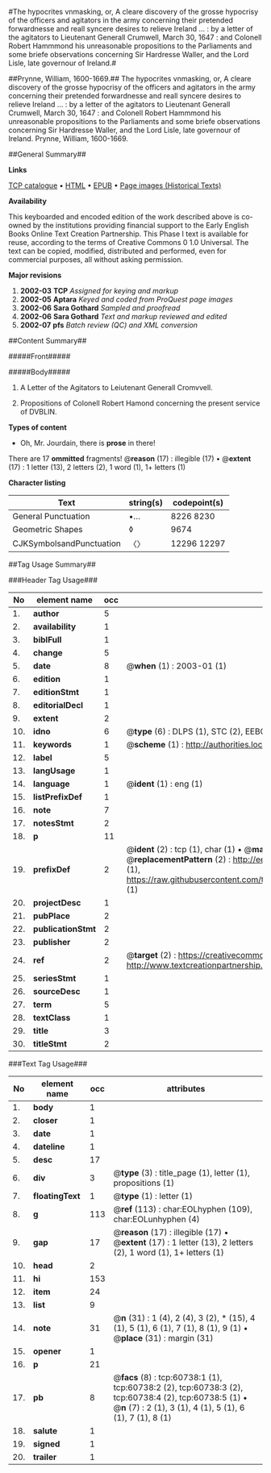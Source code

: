 #The hypocrites vnmasking, or, A cleare discovery of the grosse hypocrisy of the officers and agitators in the army concerning their pretended forwardnesse and reall syncere desires to relieve Ireland ... : by a letter of the agitators to Lieutenant Generall Crumwell, March 30, 1647 : and Colonell Robert Hammmond his unreasonable propositions to the Parliaments and some briefe observations concerning Sir Hardresse Waller, and the Lord Lisle, late governour of Ireland.#

##Prynne, William, 1600-1669.##
The hypocrites vnmasking, or, A cleare discovery of the grosse hypocrisy of the officers and agitators in the army concerning their pretended forwardnesse and reall syncere desires to relieve Ireland ... : by a letter of the agitators to Lieutenant Generall Crumwell, March 30, 1647 : and Colonell Robert Hammmond his unreasonable propositions to the Parliaments and some briefe observations concerning Sir Hardresse Waller, and the Lord Lisle, late governour of Ireland.
Prynne, William, 1600-1669.

##General Summary##

**Links**

[TCP catalogue](http://www.ota.ox.ac.uk/tcp/)  • 
[HTML](http://tei.it.ox.ac.uk/tcp/Texts-HTML/free/A56/A56175.html)  • 
[EPUB](http://tei.it.ox.ac.uk/tcp/Texts-EPUB/free/A56/A56175.epub) • 
[Page images (Historical Texts)](https://data.historicaltexts.jisc.ac.uk/view?pubId=eebo-12380155e&pageId=eebo-12380155e-60738-1)

**Availability**

This keyboarded and encoded edition of the
	       work described above is co-owned by the institutions
	       providing financial support to the Early English Books
	       Online Text Creation Partnership. This Phase I text is
	       available for reuse, according to the terms of Creative
	       Commons 0 1.0 Universal. The text can be copied,
	       modified, distributed and performed, even for
	       commercial purposes, all without asking permission.

**Major revisions**

1. __2002-03__ __TCP__ *Assigned for keying and markup*
1. __2002-05__ __Aptara__ *Keyed and coded from ProQuest page images*
1. __2002-06__ __Sara Gothard__ *Sampled and proofread*
1. __2002-06__ __Sara Gothard__ *Text and markup reviewed and edited*
1. __2002-07__ __pfs__ *Batch review (QC) and XML conversion*

##Content Summary##

#####Front#####

#####Body#####

1. A Letter of the Agitators to
Leiutenant Generall Cromvvell.

1. Propositions of Colonell Robert
Hamond concerning the present
service of DVBLIN.

**Types of content**

  * Oh, Mr. Jourdain, there is **prose** in there!

There are 17 **ommitted** fragments! 
 @__reason__ (17) : illegible (17)  •  @__extent__ (17) : 1 letter (13), 2 letters (2), 1 word (1), 1+ letters (1)

**Character listing**


|Text|string(s)|codepoint(s)|
|---|---|---|
|General Punctuation|•…|8226 8230|
|Geometric Shapes|◊|9674|
|CJKSymbolsandPunctuation|〈〉|12296 12297|

##Tag Usage Summary##

###Header Tag Usage###

|No|element name|occ|attributes|
|---|---|---|---|
|1.|__author__|5||
|2.|__availability__|1||
|3.|__biblFull__|1||
|4.|__change__|5||
|5.|__date__|8| @__when__ (1) : 2003-01 (1)|
|6.|__edition__|1||
|7.|__editionStmt__|1||
|8.|__editorialDecl__|1||
|9.|__extent__|2||
|10.|__idno__|6| @__type__ (6) : DLPS (1), STC (2), EEBO-CITATION (1), OCLC (1), VID (1)|
|11.|__keywords__|1| @__scheme__ (1) : http://authorities.loc.gov/ (1)|
|12.|__label__|5||
|13.|__langUsage__|1||
|14.|__language__|1| @__ident__ (1) : eng (1)|
|15.|__listPrefixDef__|1||
|16.|__note__|7||
|17.|__notesStmt__|2||
|18.|__p__|11||
|19.|__prefixDef__|2| @__ident__ (2) : tcp (1), char (1)  •  @__matchPattern__ (2) : ([0-9\-]+):([0-9IVX]+) (1), (.+) (1)  •  @__replacementPattern__ (2) : http://eebo.chadwyck.com/downloadtiff?vid=$1&page=$2 (1), https://raw.githubusercontent.com/textcreationpartnership/Texts/master/tcpchars.xml#$1 (1)|
|20.|__projectDesc__|1||
|21.|__pubPlace__|2||
|22.|__publicationStmt__|2||
|23.|__publisher__|2||
|24.|__ref__|2| @__target__ (2) : https://creativecommons.org/publicdomain/zero/1.0/ (1), http://www.textcreationpartnership.org/docs/. (1)|
|25.|__seriesStmt__|1||
|26.|__sourceDesc__|1||
|27.|__term__|5||
|28.|__textClass__|1||
|29.|__title__|3||
|30.|__titleStmt__|2||


###Text Tag Usage###

|No|element name|occ|attributes|
|---|---|---|---|
|1.|__body__|1||
|2.|__closer__|1||
|3.|__date__|1||
|4.|__dateline__|1||
|5.|__desc__|17||
|6.|__div__|3| @__type__ (3) : title_page (1), letter (1), propositions (1)|
|7.|__floatingText__|1| @__type__ (1) : letter (1)|
|8.|__g__|113| @__ref__ (113) : char:EOLhyphen (109), char:EOLunhyphen (4)|
|9.|__gap__|17| @__reason__ (17) : illegible (17)  •  @__extent__ (17) : 1 letter (13), 2 letters (2), 1 word (1), 1+ letters (1)|
|10.|__head__|2||
|11.|__hi__|153||
|12.|__item__|24||
|13.|__list__|9||
|14.|__note__|31| @__n__ (31) : 1 (4), 2 (4), 3 (2), * (15), 4 (1), 5 (1), 6 (1), 7 (1), 8 (1), 9 (1)  •  @__place__ (31) : margin (31)|
|15.|__opener__|1||
|16.|__p__|21||
|17.|__pb__|8| @__facs__ (8) : tcp:60738:1 (1), tcp:60738:2 (2), tcp:60738:3 (2), tcp:60738:4 (2), tcp:60738:5 (1)  •  @__n__ (7) : 2 (1), 3 (1), 4 (1), 5 (1), 6 (1), 7 (1), 8 (1)|
|18.|__salute__|1||
|19.|__signed__|1||
|20.|__trailer__|1||
